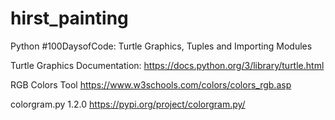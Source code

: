 # hirst_painting
 Python #100DaysofCode: Turtle Graphics, Tuples and Importing Modules

Turtle Graphics Documentation:
https://docs.python.org/3/library/turtle.html

RGB Colors Tool
https://www.w3schools.com/colors/colors_rgb.asp

colorgram.py 1.2.0
https://pypi.org/project/colorgram.py/